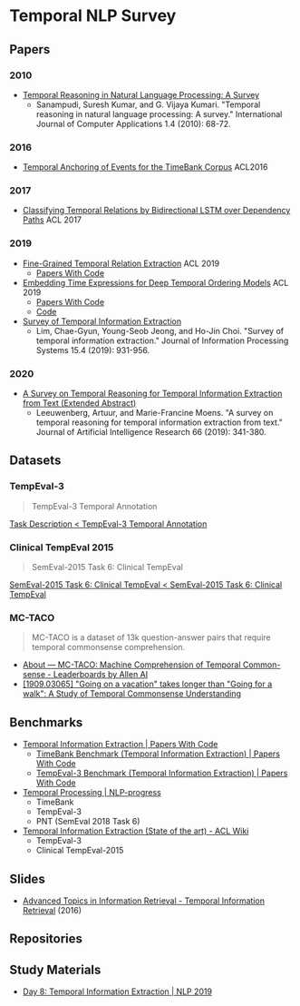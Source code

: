 # Temporal NLP Survey

## Papers

### 2010
- [Temporal Reasoning in Natural Language Processing: A Survey](https://www.researchgate.net/publication/43656058_Temporal_Reasoning_in_Natural_Language_Processing_A_Survey)
  - Sanampudi, Suresh Kumar, and G. Vijaya Kumari. "Temporal reasoning in natural language processing: A survey." International Journal of Computer Applications 1.4 (2010): 68-72.

### 2016
- [Temporal Anchoring of Events for the TimeBank Corpus](https://aclanthology.org/P16-1207/) ACL2016

### 2017
- [Classifying Temporal Relations by Bidirectional LSTM over Dependency Paths](https://aclanthology.org/P17-2001/) ACL 2017


### 2019
- [Fine\-Grained Temporal Relation Extraction](https://aclanthology.org/P19-1280/) ACL 2019
  - [Papers With Code](https://paperswithcode.com/paper/fine-grained-temporal-relation-extraction)
- [Embedding Time Expressions for Deep Temporal Ordering Models](https://aclanthology.org/P19-1433/) ACL 2019
  - [Papers With Code](https://paperswithcode.com/paper/embedding-time-expressions-for-deep-temporal)
  - [Code](https://github.com/tagoyal/Temporal-event-ordering)
- [Survey of Temporal Information Extraction](http://www.jips-k.org/q.jips?cp=pp&pn=696)
  - Lim, Chae-Gyun, Young-Seob Jeong, and Ho-Jin Choi. "Survey of temporal information extraction." Journal of Information Processing Systems 15.4 (2019): 931-956.


### 2020

- [A Survey on Temporal Reasoning for Temporal Information Extraction from Text \(Extended Abstract\)](https://arxiv.org/abs/2005.06527)    
  - Leeuwenberg, Artuur, and Marie-Francine Moens. "A survey on temporal reasoning for temporal information extraction from text." Journal of Artificial Intelligence Research 66 (2019): 341-380.


## Datasets
### TempEval-3
> TempEval-3 Temporal Annotation

[Task Description < TempEval\-3 Temporal Annotation](https://www.cs.york.ac.uk/semeval-2013/task1/)

### Clinical TempEval 2015
> SemEval-2015 Task 6: Clinical TempEval

[SemEval\-2015 Task 6: Clinical TempEval < SemEval\-2015 Task 6: Clinical TempEval](https://alt.qcri.org/semeval2015/task6/)

### MC-TACO
> MC-TACO is a dataset of 13k question-answer pairs that require temporal commonsense comprehension.

- [About — MC\-TACO: Machine Comprehension of Temporal Common\-sense \- Leaderboards by Allen AI](https://leaderboard.allenai.org/mctaco/submissions/about)
- [\[1909\.03065\] "Going on a vacation" takes longer than "Going for a walk": A Study of Temporal Commonsense Understanding](https://arxiv.org/abs/1909.03065)


## Benchmarks

- [Temporal Information Extraction \| Papers With Code](https://paperswithcode.com/task/temporal-information-extraction)
  - [TimeBank Benchmark \(Temporal Information Extraction\) \| Papers With Code](https://paperswithcode.com/sota/temporal-information-extraction-on-timebank)
  - [TempEval\-3 Benchmark \(Temporal Information Extraction\) \| Papers With Code](https://paperswithcode.com/sota/temporal-information-extraction-on-tempeval-3)
- [Temporal Processing \| NLP\-progress](http://nlpprogress.com/english/temporal_processing.html)
  - TimeBank
  - TempEval-3
  - PNT (SemEval 2018 Task 6)
- [Temporal Information Extraction \(State of the art\) \- ACL Wiki](https://aclweb.org/aclwiki/Temporal_Information_Extraction_(State_of_the_art))
  - TempEval-3
  - Clinical TempEval-2015

## Slides

- [Advanced Topics in Information Retrieval - Temporal Information Retrieval](http://resources.mpi-inf.mpg.de/departments/d5/teaching/ss16/atir16/slides/2016-atir-ch08-temporal-information-retrieval-handout.pdf) (2016) 

## Repositories


## Study Materials

- [Day 8: Temporal Information Extraction \| NLP 2019](https://markgw.github.io/uh-nlp19/day8/)